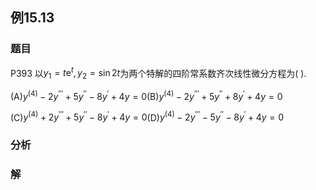 ## 例15.13
### 题目
P393 以${y}_{1} = t{\mathrm{e}}^{t},{y}_{2} = \sin {2t}$为两个特解的四阶常系数齐次线性微分方程为( ).

(A)${y}^{( 4) } - 2{y}^{\prime \prime \prime } + 5{y}^{\prime \prime } - 8{y}^{\prime } + {4y} = 0$(B)${y}^{( 4) } - 2{y}^{\prime \prime \prime } + 5{y}^{\prime \prime } + 8{y}^{\prime } + {4y} = 0$

(C)${y}^{( 4) } + 2{y}^{\prime \prime \prime } + 5{y}^{\prime \prime } - 8{y}^{\prime } + {4y} = 0$(D)${y}^{( 4) } - 2{y}^{\prime \prime \prime } - 5{y}^{\prime \prime } - 8{y}^{\prime } + {4y} = 0$
### 分析

### 解